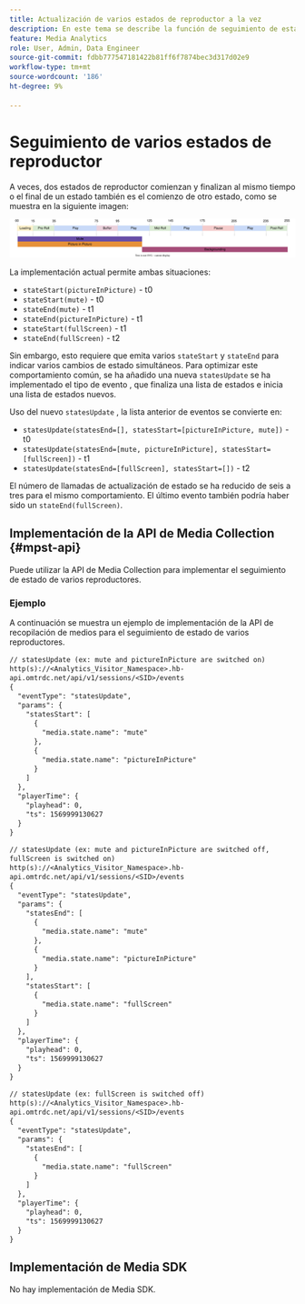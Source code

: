 ```yaml
---
title: Actualización de varios estados de reproductor a la vez
description: En este tema se describe la función de seguimiento de estado de varios reproductores.
feature: Media Analytics
role: User, Admin, Data Engineer
source-git-commit: fdbb777547181422b81ff6f7874bec3d317d02e9
workflow-type: tm+mt
source-wordcount: '186'
ht-degree: 9%

---
```


# Seguimiento de varios estados de reproductor

A veces, dos estados de reproductor comienzan y finalizan al mismo tiempo o el final de un estado también es el comienzo de otro estado, como se muestra en la siguiente imagen:

![Varios estados de reproductor](assets/multiple-player-states.svg)

La implementación actual permite ambas situaciones:
- `stateStart(pictureInPicture)` - t0
- `stateStart(mute)` - t0
- `stateEnd(mute)` - t1
- `stateEnd(pictureInPicture)` - t1
- `stateStart(fullScreen)` - t1
- `stateEnd(fullScreen)` - t2

Sin embargo, esto requiere que emita varios `stateStart` y `stateEnd` para indicar varios cambios de estado simultáneos. Para optimizar este comportamiento común, se ha añadido una nueva `statesUpdate` se ha implementado el tipo de evento , que finaliza una lista de estados e inicia una lista de estados nuevos.

Uso del nuevo `statesUpdate` , la lista anterior de eventos se convierte en:
- `statesUpdate(statesEnd=[], statesStart=[pictureInPicture, mute])` - t0
- `statesUpdate(statesEnd=[mute, pictureInPicture], statesStart=[fullScreen])` - t1
- `statesUpdate(statesEnd=[fullScreen], statesStart=[])` - t2

El número de llamadas de actualización de estado se ha reducido de seis a tres para el mismo comportamiento. El último evento también podría haber sido un `stateEnd(fullScreen)`.

## Implementación de la API de Media Collection {#mpst-api}

Puede utilizar la API de Media Collection para implementar el seguimiento de estado de varios reproductores.

### Ejemplo

A continuación se muestra un ejemplo de implementación de la API de recopilación de medios para el seguimiento de estado de varios reproductores.

```
// statesUpdate (ex: mute and pictureInPicture are switched on)
http(s)://<Analytics_Visitor_Namespace>.hb-api.omtrdc.net/api/v1/sessions/<SID>/events
{
  "eventType": "statesUpdate",
  "params": {
    "statesStart": [
      {
        "media.state.name": "mute"
      },
      {
        "media.state.name": "pictureInPicture"
      }
    ]
  },
  "playerTime": {
    "playhead": 0,
    "ts": 1569999130627
  }
}
```

```
// statesUpdate (ex: mute and pictureInPicture are switched off, fullScreen is switched on)
http(s)://<Analytics_Visitor_Namespace>.hb-api.omtrdc.net/api/v1/sessions/<SID>/events
{
  "eventType": "statesUpdate",
  "params": {
    "statesEnd": [
      {
        "media.state.name": "mute"
      },
      {
        "media.state.name": "pictureInPicture"
      }
    ],
    "statesStart": [
      {
        "media.state.name": "fullScreen"
      }
    ]
  },
  "playerTime": {
    "playhead": 0,
    "ts": 1569999130627
  }
}
```

```
// statesUpdate (ex: fullScreen is switched off)
http(s)://<Analytics_Visitor_Namespace>.hb-api.omtrdc.net/api/v1/sessions/<SID>/events
{
  "eventType": "statesUpdate",
  "params": {
    "statesEnd": [
      {
        "media.state.name": "fullScreen"
      }
    ]
  },
  "playerTime": {
    "playhead": 0,
    "ts": 1569999130627
  }
}
```

## Implementación de Media SDK

No hay implementación de Media SDK.
